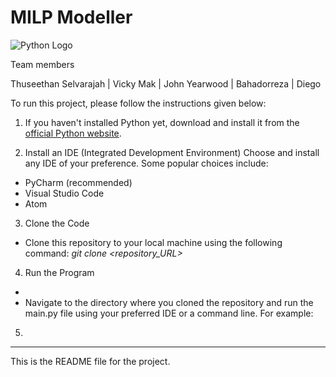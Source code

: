 # MILP Modeller

![Python Logo](https://www.python.org/static/community_logos/python-logo.png "Sample inline image")

Team members

Thuseethan Selvarajah | Vicky Mak | John Yearwood | Bahadorreza | Diego

To run this project, please follow the instructions given below:

1. If you haven't installed Python yet, download and install it from the [official Python website](https://www.python.org/).

2. Install an IDE (Integrated Development Environment)
Choose and install any IDE of your preference. Some popular choices include:
 - PyCharm (recommended)
 - Visual Studio Code
 - Atom

3. Clone the Code
 - Clone this repository to your local machine using the following command:
   _git clone <repository_URL>_
4. Run the Program
 - 
 - Navigate to the directory where you cloned the repository and run the main.py file using your preferred IDE or a command line. For example:

5. 
----

This is the README file for the project.


